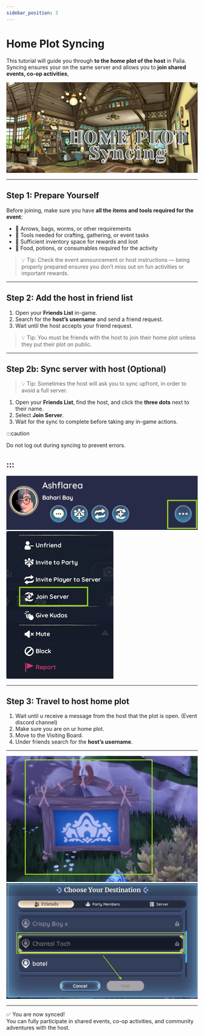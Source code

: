```yaml
---
sidebar_position: 3
---
```


# Home Plot Syncing

This tutorial will guide you through **to the home plot of the host** in Palia.  
Syncing ensures your on the same server and allows you to **join shared events, co-op activities**,

![Home Plot](./img/home_plot.png)  

---

## Step 1: Prepare Yourself

Before joining, make sure you have **all the items and tools required for the event**:  

- 🏹 Arrows, bags, worms, or other requirements
- 🧰 Tools needed for crafting, gathering, or event tasks  
- 🎒 Sufficient inventory space for rewards and loot  
- 🍎 Food, potions, or consumables required for the activity  

> 💡 Tip: Check the event announcement or host instructions — being properly prepared ensures you don’t miss out on fun activities or important rewards.

---

## Step 2: Add the host in friend list

1. Open your **Friends List** in-game.  
2. Search for the **host’s username** and send a friend request.  
3. Wait until the host accepts your friend request.  

> 💡 Tip: You must be friends with the host to join their home plot unless they put their plot on public.

---

## Step 2b: Sync server with host (Optional)

> 💡 Tip: Sometimes the host will ask you to sync upfront, in order to avoid a full server.
1. Open your **Friends List**, find the host, and click the **three dots** next to their name.  
2. Select **Join Server**.  
3. Wait for the sync to complete before taking any in-game actions.  

:::caution

Do not log out during syncing to prevent errors.

:::
---

![Host Menu](./img/host_menu.png)  
![Host Sync](./img/host_sync.png)  

---


## Step 3: Travel to host home plot

1. Wait until u receive a message from the host that the plot is open. (Event discord channel)
1. Make sure you are on ur home plot.
2. Move to the Visiting Board.
3. Under friends search for the **host’s username**.

---

![Host Menu](./img/host_board.png)  
![Host Sync](./img/host_plot.png)  

---

✅ You are now synced!  
You can fully participate in shared events, co-op activities, and community adventures with the host.
